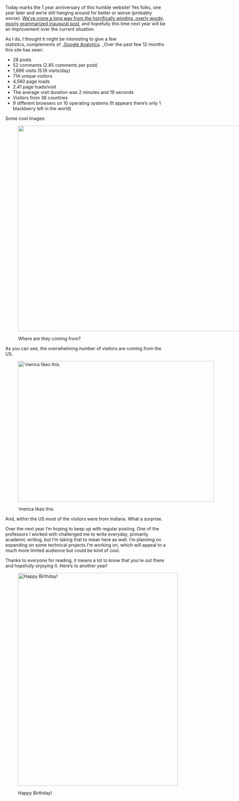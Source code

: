 Today marks the 1 year anniversary of this humble website! Yes folks, one year later and we&#8217;re still hanging around for better or worse (probably worse). <a title="Danmark" href="http://www.nickrobison.com/2012/01/26/danmark/" target="_blank">We&#8217;ve come a long way from the horrifically winding, overly wordy, poorly grammarized inaugural post</a>, and hopefully this time next year will be an improvement over the current situation.

As I do, I thought it might be interesting to give a few statistics, complements of _<a title="The Googles" href="http://www.google.com/analytics/" target="_blank">Google Analytics</a>. _Over the past few 12 months this site has seen:



* 28 posts
* 52 comments (2.85 comments per post)
* <span style="line-height: 15px;">1,896 visits (5.19 visits/day)</span>
* 714 unique visitors
* 4,560 page loads
* 2.41 page loads/visit
* The average visit duration was 2 minutes and 19 seconds
* Visitors from 36 countries
* 9 different browsers on 10 operating systems (It appears there&#8217;s only 1 blackberry left in the world)



Some cool images:<figure id="attachment_418" style="width: 1565px" class="wp-caption aligncenter">

[<img class=" wp-image-418" title="2012WorldMap" alt="" src="https://secure.nickrobison.com:443/wp-content/uploads/2013/01/Screen-Shot-2013-01-26-at-3.18.10-PM.png" width="1565" height="645" srcset="https://www.nickrobison.com/wp-content/uploads/2013/01/Screen-Shot-2013-01-26-at-3.18.10-PM.png 1565w, https://www.nickrobison.com/wp-content/uploads/2013/01/Screen-Shot-2013-01-26-at-3.18.10-PM-300x123.png 300w, https://www.nickrobison.com/wp-content/uploads/2013/01/Screen-Shot-2013-01-26-at-3.18.10-PM-1024x422.png 1024w, https://www.nickrobison.com/wp-content/uploads/2013/01/Screen-Shot-2013-01-26-at-3.18.10-PM-500x206.png 500w" sizes="(max-width: 1565px) 100vw, 1565px" />][1]<figcaption class="wp-caption-text">Where are they coming from?</figcaption></figure> 

As you can see, the overwhelming number of visitors are coming from the US.<figure id="attachment_421" style="width: 613px" class="wp-caption aligncenter">

[<img class="size-full wp-image-421" alt="'merica likes this." src="https://secure.nickrobison.com:443/wp-content/uploads/2013/01/Screen-Shot-2013-01-26-at-3.18.42-PM.png" width="613" height="441" srcset="https://www.nickrobison.com/wp-content/uploads/2013/01/Screen-Shot-2013-01-26-at-3.18.42-PM.png 613w, https://www.nickrobison.com/wp-content/uploads/2013/01/Screen-Shot-2013-01-26-at-3.18.42-PM-300x215.png 300w, https://www.nickrobison.com/wp-content/uploads/2013/01/Screen-Shot-2013-01-26-at-3.18.42-PM-417x300.png 417w" sizes="(max-width: 613px) 100vw, 613px" />][2]<figcaption class="wp-caption-text">&#8216;merica likes this.</figcaption></figure> 

And, within the US most of the visitors were from Indiana. What a surprise.



Over the next year I&#8217;m hoping to keep up with regular posting. One of the professors I worked with challenged me to write everyday, primarily academic writing, but I&#8217;m taking that to mean here as well. I&#8217;m planning on expanding on some technical projects I&#8217;m working on, which will appeal to a much more limited audience but could be kind of cool.



Thanks to everyone for reading, it means a lot to know that you&#8217;re out there and hopefully enjoying it. Here&#8217;s to another year!

<figure id="attachment_423" style="width: 500px" class="wp-caption aligncenter">

[<img class="size-full wp-image-423" alt="Happy Birthday!" src="https://secure.nickrobison.com:443/wp-content/uploads/2013/01/cupcake-candles.jpg" width="500" height="667" srcset="https://www.nickrobison.com/wp-content/uploads/2013/01/cupcake-candles.jpg 500w, https://www.nickrobison.com/wp-content/uploads/2013/01/cupcake-candles-224x300.jpg 224w" sizes="(max-width: 500px) 100vw, 500px" />][3]<figcaption class="wp-caption-text">Happy Birthday!</figcaption></figure> 






[1]: https://secure.nickrobison.com:443/wp-content/uploads/2013/01/Screen-Shot-2013-01-26-at-3.18.10-PM.png
[2]: https://secure.nickrobison.com:443/wp-content/uploads/2013/01/Screen-Shot-2013-01-26-at-3.18.42-PM.png
[3]: https://secure.nickrobison.com:443/wp-content/uploads/2013/01/cupcake-candles.jpg